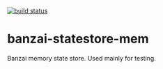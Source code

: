 [![build status](https://secure.travis-ci.org/pgte/banzai-statestore-mem.png)](http://travis-ci.org/pgte/banzai-statestore-mem)
# banzai-statestore-mem

Banzai memory state store. Used mainly for testing.